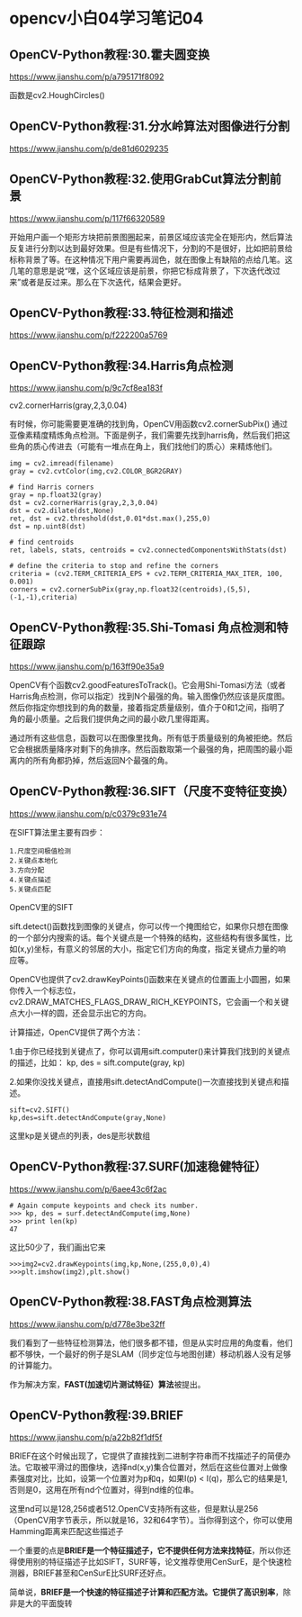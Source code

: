 # opencv小白04学习笔记04
## OpenCV-Python教程:30.霍夫圆变换
https://www.jianshu.com/p/a795171f8092

函数是cv2.HoughCircles()


## OpenCV-Python教程:31.分水岭算法对图像进行分割
https://www.jianshu.com/p/de81d6029235



## OpenCV-Python教程:32.使用GrabCut算法分割前景
https://www.jianshu.com/p/117f66320589

开始用户画一个矩形方块把前景图圈起来，前景区域应该完全在矩形内，然后算法反复进行分割以达到最好效果。但是有些情况下，分割的不是很好，比如把前景给标称背景了等。在这种情况下用户需要再润色，就在图像上有缺陷的点给几笔。这几笔的意思是说“嘿，这个区域应该是前景，你把它标成背景了，下次迭代改过来”或者是反过来。那么在下次迭代，结果会更好。

## OpenCV-Python教程:33.特征检测和描述
https://www.jianshu.com/p/f222200a5769


##  OpenCV-Python教程:34.Harris角点检测
https://www.jianshu.com/p/9c7cf8ea183f

cv2.cornerHarris(gray,2,3,0.04)

有时候，你可能需要更准确的找到角，OpenCV用函数cv2.cornerSubPix() 通过亚像素精度精炼角点检测。下面是例子，我们需要先找到harris角，然后我们把这些角的质心传进去（可能有一堆点在角上，我们找他们的质心）来精炼他们。

```
img = cv2.imread(filename)
gray = cv2.cvtColor(img,cv2.COLOR_BGR2GRAY)

# find Harris corners
gray = np.float32(gray)
dst = cv2.cornerHarris(gray,2,3,0.04)
dst = cv2.dilate(dst,None)
ret, dst = cv2.threshold(dst,0.01*dst.max(),255,0)
dst = np.uint8(dst)

# find centroids
ret, labels, stats, centroids = cv2.connectedComponentsWithStats(dst)

# define the criteria to stop and refine the corners
criteria = (cv2.TERM_CRITERIA_EPS + cv2.TERM_CRITERIA_MAX_ITER, 100, 0.001)
corners = cv2.cornerSubPix(gray,np.float32(centroids),(5,5),(-1,-1),criteria)
```

## OpenCV-Python教程:35.Shi-Tomasi 角点检测和特征跟踪
https://www.jianshu.com/p/163ff90e35a9

OpenCV有个函数cv2.goodFeaturesToTrack()。它会用Shi-Tomasi方法（或者Harris角点检测，你可以指定）找到N个最强的角。输入图像仍然应该是灰度图。然后你指定你想找到的角的数量，接着指定质量级别，值介于0和1之间，指明了角的最小质量。之后我们提供角之间的最小欧几里得距离。

通过所有这些信息，函数可以在图像里找角。所有低于质量级别的角被拒绝。然后它会根据质量降序对剩下的角排序。然后函数取第一个最强的角，把周围的最小距离内的所有角都扔掉，然后返回N个最强的角。


## OpenCV-Python教程:36.SIFT（尺度不变特征变换）
https://www.jianshu.com/p/c0379c931e74

在SIFT算法里主要有四步：

```
1.尺度空间极值检测
2.关键点本地化
3.方向分配
4.关键点描述
5.关键点匹配
```

OpenCV里的SIFT

sift.detect()函数找到图像的关键点，你可以传一个掩图给它，如果你只想在图像的一个部分内搜索的话。每个关键点是一个特殊的结构，这些结构有很多属性，比如(x,y)坐标，有意义的邻居的大小，指定它们方向的角度，指定关键点力量的响应等。

OpenCV也提供了cv2.drawKeyPoints()函数来在关键点的位置画上小圆圈，如果你传入一个标志位，cv2.DRAW_MATCHES_FLAGS_DRAW_RICH_KEYPOINTS，它会画一个和关键点大小一样的圆，还会显示出它的方向。

计算描述，OpenCV提供了两个方法：

1.由于你已经找到关键点了，你可以调用sift.computer()来计算我们找到的关键点的描述，比如： kp, des = sift.compute(gray, kp)

2.如果你没找关键点，直接用sift.detectAndCompute()一次直接找到关键点和描述。

```
sift=cv2.SIFT()
kp,des=sift.detectAndCompute(gray,None)
```
这里kp是关键点的列表，des是形状数组


## OpenCV-Python教程:37.SURF(加速稳健特征）
https://www.jianshu.com/p/6aee43c6f2ac

```
# Again compute keypoints and check its number.
>>> kp, des = surf.detectAndCompute(img,None)
>>> print len(kp)
47
```
这比50少了，我们画出它来

```
>>>img2=cv2.drawKeypoints(img,kp,None,(255,0,0),4)
>>>plt.imshow(img2),plt.show()
```

## OpenCV-Python教程:38.FAST角点检测算法
https://www.jianshu.com/p/d778e3be32ff

我们看到了一些特征检测算法，他们很多都不错，但是从实时应用的角度看，他们都不够快，一个最好的例子是SLAM（同步定位与地图创建）移动机器人没有足够的计算能力。

作为解决方案，**FAST(加速切片测试特征）算法**被提出。


## OpenCV-Python教程:39.BRIEF
https://www.jianshu.com/p/a22b82f1df5f

BRIEF在这个时候出现了，它提供了直接找到二进制字符串而不找描述子的简便办法。它取被平滑过的图像块，选择nd(x,y)集合位置对，然后在这些位置对上做像素强度对比，比如，设第一个位置对为p和q，如果I(p) < I(q)，那么它的结果是1,否则是0，这用在所有nd个位置对，得到nd维的位串。

这里nd可以是128,256或者512.OpenCV支持所有这些，但是默认是256（OpenCV用字节表示，所以就是16，32和64字节）。当你得到这个，你可以使用Hamming距离来匹配这些描述子

一个重要的点是**BRIEF是一个特征描述子，它不提供任何方法来找特征**，所以你还得使用别的特征描述子比如SIFT，SURF等，论文推荐使用CenSurE，是个快速检测器，BRIEF甚至和CenSurE比SURF还好点。

简单说，**BRIEF是一个快速的特征描述子计算和匹配方法。它提供了高识别率**，除非是大的平面旋转  